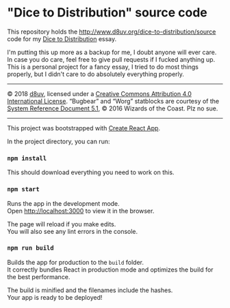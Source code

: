 # "Dice to Distribution" source code

This repository holds the http://www.d8uv.org/dice-to-distribution/source code for my [Dice to Distribution](http://www.d8uv.org/dice-to-distribution/) essay.

I'm putting this up more as a backup for me, I doubt anyone will ever care. In case you do care, feel free to give pull requests if I fucked anything up. This is a personal project for a fancy essay, I tried to do most things properly, but I didn't care to do absolutely everything properly.

---

© 2018 [d8uv](http://www.d8uv.org/), licensed under a [Creative Commons Attribution 4.0 International License](http://creativecommons.org/licenses/by/4.0/).
“Bugbear” and “Worg” statblocks are courtesy of the [System Reference Document 5.1](http://media.wizards.com/2016/downloads/DND/SRD-OGL_V5.1.pdf), © 2016 Wizards of the Coast. Plz no sue.

---

This project was bootstrapped with [Create React App](https://github.com/facebook/create-react-app).

In the project directory, you can run:

### `npm install`

This should download everything you need to work on this.

### `npm start`

Runs the app in the development mode.<br>
Open [http://localhost:3000](http://localhost:3000) to view it in the browser.

The page will reload if you make edits.<br>
You will also see any lint errors in the console.

### `npm run build`

Builds the app for production to the `build` folder.<br>
It correctly bundles React in production mode and optimizes the build for the best performance.

The build is minified and the filenames include the hashes.<br>
Your app is ready to be deployed!
